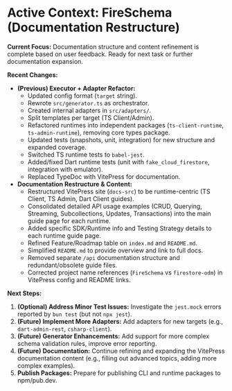 # Active Context: FireSchema (Documentation Restructure)

**Current Focus:** Documentation structure and content refinement is complete based on user feedback. Ready for next task or further documentation expansion.

**Recent Changes:**

-   **(Previous) Executor + Adapter Refactor:**
    -   Updated config format (`target` string).
    -   Rewrote `src/generator.ts` as orchestrator.
    -   Created internal adapters in `src/adapters/`.
    -   Split templates per target (TS Client/Admin).
    -   Refactored runtimes into independent packages (`ts-client-runtime`, `ts-admin-runtime`), removing core types package.
    -   Updated tests (snapshots, unit, integration) for new structure and expanded coverage.
    -   Switched TS runtime tests to `babel-jest`.
    -   Added/fixed Dart runtime tests (unit with `fake_cloud_firestore`, integration with emulator).
    -   Replaced TypeDoc with VitePress for documentation.
-   **Documentation Restructure & Content:**
    -   Restructured VitePress site (`docs-src`) to be runtime-centric (TS Client, TS Admin, Dart Client guides).
    -   Consolidated detailed API usage examples (CRUD, Querying, Streaming, Subcollections, Updates, Transactions) into the main guide page for each runtime.
    -   Added specific SDK/Runtime info and Testing Strategy details to each runtime guide page.
    -   Refined Feature/Roadmap table on `index.md` and `README.md`.
    -   Simplified `README.md` to provide overview and link to full docs.
    -   Removed separate `/api` documentation structure and redundant/obsolete guide files.
    -   Corrected project name references (`FireSchema` vs `firestore-odm`) in VitePress config and README links.

**Next Steps:**

1.  **(Optional) Address Minor Test Issues:** Investigate the `jest.mock` errors reported by `bun test` (but not `npx jest`).
2.  **(Future) Implement More Adapters:** Add adapters for new targets (e.g., `dart-admin-rest`, `csharp-client`).
3.  **(Future) Generator Enhancements:** Add support for more complex schema validation rules, improve error reporting.
4.  **(Future) Documentation:** Continue refining and expanding the VitePress documentation content (e.g., filling out advanced topics, adding more complex examples).
5.  **Publish Packages:** Prepare for publishing CLI and runtime packages to npm/pub.dev.
